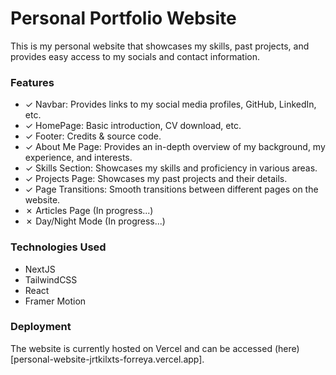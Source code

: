 # Personal Portfolio Website

This is my personal website that showcases my skills, past projects, and provides easy access to my socials and contact information.

### Features
- ✓ Navbar: Provides links to my social media profiles, GitHub, LinkedIn, etc.
- ✓ HomePage: Basic introduction, CV download, etc.
- ✓ Footer: Credits & source code.
- ✓ About Me Page: Provides an in-depth overview of my background, my experience, and interests.
- ✓ Skills Section: Showcases my skills and proficiency in various areas.
- ✓ Projects Page: Showcases my past projects and their details.
- ✓ Page Transitions: Smooth transitions between different pages on the website.
- ✗ Articles Page (In progress...)
- ✗ Day/Night Mode (In progress...)

### Technologies Used
- NextJS
- TailwindCSS
- React
- Framer Motion

### Deployment
The website is currently hosted on Vercel and can be accessed (here)[personal-website-jrtkilxts-forreya.vercel.app].